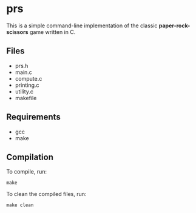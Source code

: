 prs
===

This is a simple command-line implementation of the classic **paper-rock-scissors** game written in C.

Files
-----

* prs.h
* main.c
* compute.c
* printing.c
* utility.c
* makefile

Requirements
------------

* gcc
* make

Compilation
-----------

To compile, run:

	make

To clean the compiled files, run:

	make clean
